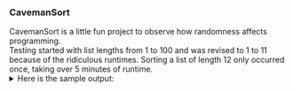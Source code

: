 <h3>CavemanSort</h3>
CavemanSort is a little fun project to observe how randomness affects programming.<br />
Testing started with list lengths from 1 to 100 and was revised to 1 to 11 because of the ridiculous runtimes. Sorting a list of length 12 only occurred once, taking over 5 minutes of runtime.
<details>
<summary>Here is the sample output:</summary>

1. list<br />
The list before sorting: [1]<br />
The list after sorting: [1]<br />
Computing time : 0.000<br />
2. list<br />
The list before sorting: [1, 2]<br />
The list after sorting: [1, 2]<br />
Computing time : 0.000<br />
3. list<br />
The list before sorting: [2, 1, 3]<br />
The list after sorting: [1, 2, 3]<br />
Computing time : 0.000<br />
4. list<br />
The list before sorting: [3, 1, 2, 4]<br />
The list after sorting: [1, 2, 3, 4]<br />
Computing time : 0.000<br />
5. list<br />
The list before sorting: [3, 4, 2, 1, 5]<br />
The list after sorting: [1, 2, 3, 4, 5]<br />
Computing time : 0.000<br />
6. list<br />
The list before sorting: [1, 4, 3, 2, 5, 6]<br />
The list after sorting: [1, 2, 3, 4, 5, 6]<br />
Computing time : 0.002<br />
7. list<br />
The list before sorting: [1, 5, 3, 4, 7, 6, 2]<br />
The list after sorting: [1, 2, 3, 4, 5, 6, 7]<br />
Computing time : 0.011<br />
8. list<br />
The list before sorting: [3, 8, 7, 4, 2, 1, 5, 6]<br />
The list after sorting: [1, 2, 3, 4, 5, 6, 7, 8]<br />
Computing time : 0.021<br />
9. list<br />
The list before sorting: [3, 7, 9, 4, 2, 5, 1, 6, 8]<br />
The list after sorting: [1, 2, 3, 4, 5, 6, 7, 8, 9]<br />
Computing time : 1.434<br />
10. list<br />
The list before sorting: [2, 6, 7, 3, 10, 8, 4, 9, 5, 1]<br />
The list after sorting: [1, 2, 3, 4, 5, 6, 7, 8, 9, 10]<br />
Computing time : 74.915<br />
11. list<br />
The list before sorting: [8, 9, 10, 7, 4, 11, 6, 3, 1, 5, 2]<br />
The list after sorting: [1, 2, 3, 4, 5, 6, 7, 8, 9, 10, 11]<br />
Computing time : 221.565<br />
</details>
